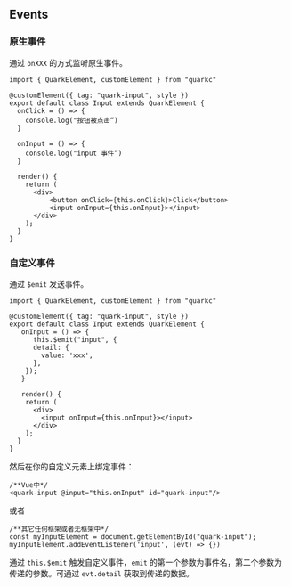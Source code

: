 ## Events
### 原生事件
通过 `onXXX` 的方式监听原生事件。

```tsx
import { QuarkElement, customElement } from "quarkc"

@customElement({ tag: "quark-input", style })
export default class Input extends QuarkElement {
  onClick = () => {
    console.log("按钮被点击“)
  }

  onInput = () => {
    console.log("input 事件“)
  }

  render() {
    return (
      <div>
          <button onClick={this.onClick}>Click</button>
          <input onInput={this.onInput}></input>
      </div>
    );
  }
}
```

### 自定义事件
通过 `$emit` 发送事件。
```tsx
import { QuarkElement, customElement } from "quarkc"

@customElement({ tag: "quark-input", style })
export default class Input extends QuarkElement {
   onInput = () => {
      this.$emit("input", {
      detail: {
        value: 'xxx',
      },
    });
   }

   render() {
    return (
      <div>
        <input onInput={this.onInput}></input>
      </div>
    );
  }
}
```

然后在你的自定义元素上绑定事件：
```tsx
/**Vue中*/
<quark-input @input="this.onInput" id="quark-input"/>
```
或者
```tsx
/**其它任何框架或者无框架中*/
const myInputElement = document.getElementById("quark-input");
myInputElement.addEventListener('input', (evt) => {})
```
 通过 `this.$emit` 触发自定义事件，`emit` 的第一个参数为事件名，第二个参数为传递的参数。可通过 `evt.detail` 获取到传递的数据。